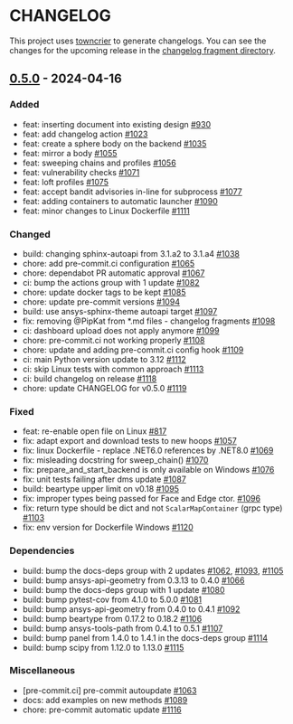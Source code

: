 # CHANGELOG

This project uses [towncrier](https://towncrier.readthedocs.io/) to generate changelogs. You can see the changes for the upcoming release in the [changelog fragment directory](https://github.com/ansys/pyansys-geometry/tree/main/doc/changelog.d).

<!-- towncrier release notes start -->

## [0.5.0](https://github.com/ansys/pyansys-geometry/releases/tag/v0.5.0) - 2024-04-16


### Added

- feat: inserting document into existing design [#930](https://github.com/ansys/pyansys-geometry/pull/930)
- feat: add changelog action [#1023](https://github.com/ansys/pyansys-geometry/pull/1023)
- feat: create a sphere body on the backend [#1035](https://github.com/ansys/pyansys-geometry/pull/1035)
- feat: mirror a body [#1055](https://github.com/ansys/pyansys-geometry/pull/1055)
- feat: sweeping chains and profiles [#1056](https://github.com/ansys/pyansys-geometry/pull/1056)
- feat: vulnerability checks [#1071](https://github.com/ansys/pyansys-geometry/pull/1071)
- feat: loft profiles [#1075](https://github.com/ansys/pyansys-geometry/pull/1075)
- feat: accept bandit advisories in-line for subprocess [#1077](https://github.com/ansys/pyansys-geometry/pull/1077)
- feat: adding containers to automatic launcher [#1090](https://github.com/ansys/pyansys-geometry/pull/1090)
- feat: minor changes to Linux Dockerfile [#1111](https://github.com/ansys/pyansys-geometry/pull/1111)


### Changed

- build: changing sphinx-autoapi from 3.1.a2 to 3.1.a4 [#1038](https://github.com/ansys/pyansys-geometry/pull/1038)
- chore: add pre-commit.ci configuration [#1065](https://github.com/ansys/pyansys-geometry/pull/1065)
- chore: dependabot PR automatic approval [#1067](https://github.com/ansys/pyansys-geometry/pull/1067)
- ci: bump the actions group with 1 update [#1082](https://github.com/ansys/pyansys-geometry/pull/1082)
- chore: update docker tags to be kept [#1085](https://github.com/ansys/pyansys-geometry/pull/1085)
- chore: update pre-commit versions [#1094](https://github.com/ansys/pyansys-geometry/pull/1094)
- build: use ansys-sphinx-theme autoapi target [#1097](https://github.com/ansys/pyansys-geometry/pull/1097)
- fix: removing @PipKat from *.md files - changelog fragments [#1098](https://github.com/ansys/pyansys-geometry/pull/1098)
- ci: dashboard upload does not apply anymore [#1099](https://github.com/ansys/pyansys-geometry/pull/1099)
- chore: pre-commit.ci not working properly [#1108](https://github.com/ansys/pyansys-geometry/pull/1108)
- chore: update and adding pre-commit.ci config hook [#1109](https://github.com/ansys/pyansys-geometry/pull/1109)
- ci: main Python version update to 3.12 [#1112](https://github.com/ansys/pyansys-geometry/pull/1112)
- ci: skip Linux tests with common approach [#1113](https://github.com/ansys/pyansys-geometry/pull/1113)
- ci: build changelog on release [#1118](https://github.com/ansys/pyansys-geometry/pull/1118)
- chore: update CHANGELOG for v0.5.0 [#1119](https://github.com/ansys/pyansys-geometry/pull/1119)

### Fixed

- feat: re-enable open file on Linux [#817](https://github.com/ansys/pyansys-geometry/pull/817)
- fix: adapt export and download tests to new hoops [#1057](https://github.com/ansys/pyansys-geometry/pull/1057)
- fix: linux Dockerfile - replace .NET6.0 references by .NET8.0 [#1069](https://github.com/ansys/pyansys-geometry/pull/1069)
- fix: misleading docstring for sweep_chain() [#1070](https://github.com/ansys/pyansys-geometry/pull/1070)
- fix: prepare_and_start_backend is only available on Windows [#1076](https://github.com/ansys/pyansys-geometry/pull/1076)
- fix: unit tests failing after dms update [#1087](https://github.com/ansys/pyansys-geometry/pull/1087)
- build: beartype upper limit on v0.18 [#1095](https://github.com/ansys/pyansys-geometry/pull/1095)
- fix: improper types being passed for Face and Edge ctor. [#1096](https://github.com/ansys/pyansys-geometry/pull/1096)
- fix: return type should be dict and not ``ScalarMapContainer`` (grpc type) [#1103](https://github.com/ansys/pyansys-geometry/pull/1103)
- fix: env version for Dockerfile Windows [#1120](https://github.com/ansys/pyansys-geometry/pull/1120)

### Dependencies

- build: bump the docs-deps group with 2 updates [#1062](https://github.com/ansys/pyansys-geometry/pull/1062), [#1093](https://github.com/ansys/pyansys-geometry/pull/1093), [#1105](https://github.com/ansys/pyansys-geometry/pull/1105)
- build: bump ansys-api-geometry from 0.3.13 to 0.4.0 [#1066](https://github.com/ansys/pyansys-geometry/pull/1066)
- build: bump the docs-deps group with 1 update [#1080](https://github.com/ansys/pyansys-geometry/pull/1080)
- build: bump pytest-cov from 4.1.0 to 5.0.0 [#1081](https://github.com/ansys/pyansys-geometry/pull/1081)
- build: bump ansys-api-geometry from 0.4.0 to 0.4.1 [#1092](https://github.com/ansys/pyansys-geometry/pull/1092)
- build: bump beartype from 0.17.2 to 0.18.2 [#1106](https://github.com/ansys/pyansys-geometry/pull/1106)
- build: bump ansys-tools-path from 0.4.1 to 0.5.1 [#1107](https://github.com/ansys/pyansys-geometry/pull/1107)
- build: bump panel from 1.4.0 to 1.4.1 in the docs-deps group [#1114](https://github.com/ansys/pyansys-geometry/pull/1114)
- build: bump scipy from 1.12.0 to 1.13.0 [#1115](https://github.com/ansys/pyansys-geometry/pull/1115)


### Miscellaneous

- [pre-commit.ci] pre-commit autoupdate [#1063](https://github.com/ansys/pyansys-geometry/pull/1063)
- docs: add examples on new methods [#1089](https://github.com/ansys/pyansys-geometry/pull/1089)
- chore: pre-commit automatic update [#1116](https://github.com/ansys/pyansys-geometry/pull/1116)
